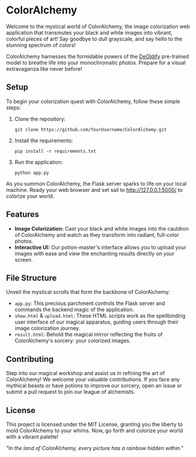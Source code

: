 # ColorAlchemy

Welcome to the mystical world of ColorAlchemy, the image colorization web application that transmutes your black and white images into vibrant, colorful pieces of art! Say goodbye to dull grayscale, and say hello to the stunning spectrum of colors!

ColorAlchemy harnesses the formidable powers of the [DeOldify](https://github.com/jantic/DeOldify) pre-trained model to breathe life into your monochromatic photos. Prepare for a visual extravaganza like never before!

## Setup

To begin your colorization quest with ColorAlchemy, follow these simple steps:

1. Clone the repository:
   ```shell
   git clone https://github.com/YourUsername/ColorAlchemy.git
   ```

2. Install the requirements:
   ```shell
   pip install -r requirements.txt
   ```

3. Run the application:
   ```shell
   python app.py
   ```

As you summon ColorAlchemy, the Flask server sparks to life on your local machine. Ready your web browser and set sail to http://127.0.0.1:5000/ to colorize your world.

## Features

- **Image Colorization:** Cast your black and white images into the cauldron of ColorAlchemy and watch as they transform into radiant, full-color photos.
- **Interactive UI:** Our potion-master's interface allows you to upload your images with ease and view the enchanting results directly on your screen.

## File Structure

Unveil the mystical scrolls that form the backbone of ColorAlchemy:

- `app.py`: This precious parchment controls the Flask server and commands the backend magic of the application.
- `show.html` & `upload.html`: These HTML scripts work as the spellbinding user interface of our magical apparatus, guiding users through their image colorization journey.
- `result.html`: Behold the magical mirror reflecting the fruits of ColorAlchemy's sorcery: your colorized images.

## Contributing

Step into our magical workshop and assist us in refining the art of ColorAlchemy! We welcome your valuable contributions. If you face any mythical beasts or have potions to improve our sorcery, open an issue or submit a pull request to join our league of alchemists.

## License

This project is licensed under the MIT License, granting you the liberty to mold ColorAlchemy to your whims. Now, go forth and colorize your world with a vibrant palette!

_"In the land of ColorAlchemy, every picture has a rainbow hidden within."_  
